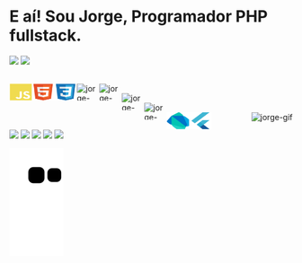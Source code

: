 # E aí! Sou Jorge, Programador PHP fullstack.
<div>
<picture>
<source 
  srcset="https://github-readme-stats.vercel.app/api?username=jorgesoares2997&show_icons=true&theme=#highcontrast"
  media="(prefers-color-scheme: dark)"
/>
<source
  srcset="https://github-readme-stats.vercel.app/api?username=jorgesoares2997&show_icons=true"
  media="(prefers-color-scheme: light), (prefers-color-scheme: no-preference)"
/>
<img src="https://github-readme-stats.vercel.app/api?username=jorgesoares2997&show_icons=true" />
</picture>
<picture>
<source 
  srcset="https://github-readme-stats.vercel.app/api/top-langs/?username=jorgesoares2997&langs_count=2"
  media="(prefers-color-scheme: dark)"
/>
<source
  srcset="https://github-readme-stats.vercel.app/api?username=jorgesoares2997&show_icons=true"
  media="(prefers-color-scheme: light), (prefers-color-scheme: no-preference)"
/>
<img src="https://github-readme-stats.vercel.app/api?username=jorgesoares2997&show_icons=true" />
</picture>

</a>

  <div style="display: inline_block"><br>
                                    
  <a href='https://jorgesoares2997.github.io/portfolio/'><img align="left" alt="jorge-Js" height="30" width="40" src="https://raw.githubusercontent.com/devicons/devicon/master/icons/javascript/javascript-plain.svg">
  <a href='https://jorgesoares2997.github.io/portfolio/'><img align="left" alt="jorge-HTML" height="30" width="40" src="https://raw.githubusercontent.com/devicons/devicon/master/icons/html5/html5-original.svg">
  <a href='https://jorgesoares2997.github.io/portfolio/'><img align="left" alt="jorge-CSS" height="30" width="40" src="https://raw.githubusercontent.com/devicons/devicon/master/icons/css3/css3-original.svg">
  <a href='https://jorgesoares2997.github.io/portfolio/'><img align="left" alt="jorge-Git" height="30" width="40" src="https://cdn.jsdelivr.net/gh/devicons/devicon/icons/git/git-original.svg" />
  <a href='https://jorgesoares2997.github.io/portfolio/'><img align='left' alt='jorge-vue' height='30' width='40' 
src="https://cdn.jsdelivr.net/gh/devicons/devicon/icons/vuejs/vuejs-original.svg" />     
    <a href='https://jorgesoares2997.github.io/portfolio/'><img align='left' alt='jorge-React' height='30' width='40' 
src="https://cdn.jsdelivr.net/gh/devicons/devicon/icons/react/react-original.svg" />           
      <a href='https://jorgesoares2997.github.io/portfolio/'><img align="left" alt="jorge-php" height="30" width="40" 
src="https://cdn.jsdelivr.net/gh/devicons/devicon/icons/php/php-original.svg" />          
  <a href='https://jorgesoares2997.github.io/portfolio/'><img align="left" alt="jorge-Dart" height="30" width="40" src="https://raw.githubusercontent.com/devicons/devicon/master/icons/dart/dart-original.svg">
  <a href='https://jorgesoares2997.github.io/portfolio/'><img align="left" alt="jorge-Flutter" height="30" width="40" src="https://raw.githubusercontent.com/devicons/devicon/master/icons/flutter/flutter-original.svg">
  <a href='https://jorgesoares2997.github.io/portfolio/'><img align="right" alt="jorge-gif" src="https://media.discordapp.net/attachments/1055842690794795011/1055844973725089862/gifgitgif.gif?width=120&height=120">
</div>
 
 <br>
 <div>
<a href="https://youtube.com/@jorgesoares2216"target="_blank"><img src="https://img.shields.io/badge/YouTube-FF0000?style-for-thebadge&logo-youtube&logoColor-white"target="_blank"></a>
<a href="https://www.instagram.com/baixodejorge/" target="_blank"><img src="https://img.shields.io/badge/-Instagram-%23E4425F?style-for-the-badgellogo-Instagram&logoColor-White" target="_blank"></a>
<a href="https://discord.gg/jorgesoares9931" target="_blank"><img src="https://img.shields.io/badge/Discord-7289DA?style-for-the-badge&logo-discord&logoColor-white" target="_blank"></a>
<a href="mailto:jorgesoares2997@gmail"><img src="https://img.shields.io/badge/-Gmail-%23333?style-for-the-badge&logo-gmail%logoColor-white" target="_blank"></a>
<a href="https://www.linkedin.com/in/jorge-soares-18b667204" target="_blank"><img src="https://img.shields.io/badge/-LinkedIn-%230077B5?style-for-the-badge&logo-linkedin&logoColor-white" target-"_blank"></a>
 
  </div>
 
  
  ![Snake animation](https://github.com/jorgesoares2997/jorgesoares2997/blob/output/github-contribution-grid-snake.svg)
          

